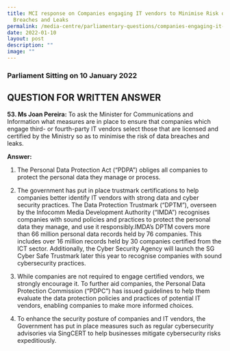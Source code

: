 ```yaml
---
title: MCI response on Companies engaging IT vendors to Minimise Risk of Data
  Breaches and Leaks
permalink: /media-centre/parliamentary-questions/companies-engaging-it-vendors-to-minimise-data-breaches/
date: 2022-01-10
layout: post
description: ""
image: ""
---
```

### Parliament Sitting on 10 January 2022

QUESTION FOR WRITTEN ANSWER
------------------------------
**53. Ms Joan Pereira:** To ask the Minister for Communications and Information what measures are in place to ensure that companies which engage third- or fourth-party IT vendors select those that are licensed and certified by the Ministry so as to minimise the risk of data breaches and leaks.

**Answer:**
1. The Personal Data Protection Act (“PDPA”) obliges all companies to protect the personal data they manage or process.

2. The government has put in place trustmark certifications to help companies better identify IT vendors with strong data and cyber security practices. The Data Protection Trustmark (“DPTM”), overseen by the Infocomm Media Development Authority (“IMDA”) recognises companies with sound policies and practices to protect the personal data they manage, and use it responsibly.IMDA’s DPTM covers more than 66 million personal data records held by 76 companies. This includes over 16 million records held by 30 companies certified from the ICT sector. Additionally, the Cyber Security Agency will launch the SG Cyber Safe Trustmark later this year to recognise companies with sound cybersecurity practices.

3. While companies are not required to engage certified vendors, we strongly encourage it. To further aid companies, the Personal Data Protection Commission (“PDPC”) has issued guidelines to help them evaluate the data protection policies and practices of potential IT vendors, enabling companies to make more informed choices.

4. To enhance the security posture of companies and IT vendors, the Government has put in place measures such as regular cybersecurity advisories via SingCERT to help businesses mitigate cybersecurity risks expeditiously.